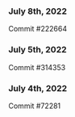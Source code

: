 ### July 8th, 2022

Commit #222664

### July 5th, 2022

Commit #314353


### July 4th, 2022

Commit #72281

